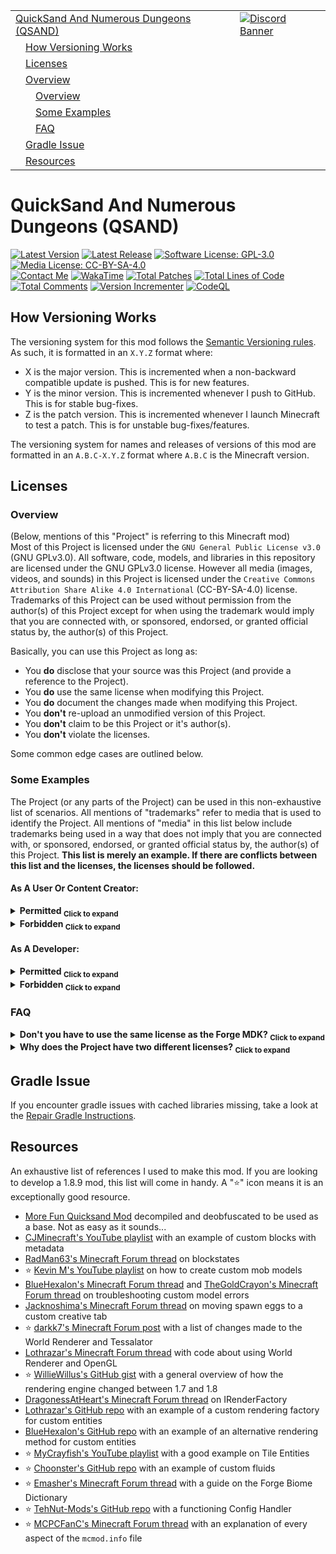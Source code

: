 <table>
  <tr>
    <td><a href="#quicksand-and-numerous-dungeons-qsand">QuickSand And Numerous Dungeons (QSAND)</a></td>
    <td valign="top" rowspan="99"><a href="https://discord.gg/tpeBPy46hf"><img alt="Discord Banner" src="https://discord.com/api/guilds/796124137042608188/widget.png?style=banner4"></a></td>
  </tr>
  <tr>
    <td>&emsp;<a href="#how-versioning-works">How Versioning Works</a></td>
  </tr>
  <tr>
    <td>&emsp;<a href="#licenses">Licenses</a></td>
  </tr>
  <tr>
    <td>&emsp;<a href="#overview">Overview</a></td>
  </tr>
  <tr>
    <td>&emsp;&emsp;<a href="#overview">Overview</a></td>
  </tr>
  <tr>
    <td>&emsp;&emsp;<a href="#some-examples">Some Examples</a></td>
  </tr>
  <tr>
    <td>&emsp;&emsp;<a href="#faq">FAQ</a></td>
  </tr>
  <tr>
    <td>&emsp;<a href="#gradle-issue">Gradle Issue</a></td>
  </tr>
  <tr>
    <td>&emsp;<a href="#resources">Resources</a></td>
  </tr>
</table>

<h1>QuickSand And Numerous Dungeons (QSAND)</h1>
<a href="" target="_blank"><img alt="Latest Version" src="https://img.shields.io/badge/Latest_Version-1.8.9--0.78.0-lightblue?style=flat"></a>
<a href="https://github.com/SwingTheVine/QSAND-Minecraft/releases" target="_blank"><img alt="Latest Release" src="https://img.shields.io/github/v/release/SwingTheVine/QSAND-Minecraft?sort=date&filter=1.8.9-*&display_name=release&style=flat&label=Latest%20Release&color=blue"></a>
<a href="https://github.com/SwingTheVine/QSAND-Minecraft/blob/master/LICENSE.txt" target="_blank"><img alt="Software License: GPL-3.0" src="https://img.shields.io/badge/Software_License-GPL--3.0-brightgreen?style=flat"></a>
<a href="https://github.com/SwingTheVine/QSAND-Minecraft/blob/master/LICENSE-MEDIA.txt" target="_blank"><img alt="Media License: CC-BY-SA-4.0" src="https://img.shields.io/badge/Media_License-CC--BY--SA--4.0-orange?style=flat"></a>
<br>
<a href="https://discordapp.com/users/394185816370315276" target="_blank"><img alt="Contact Me" src="https://img.shields.io/badge/Contact_Me-gray?style=flat&logo=Discord&logoColor=white&logoSize=auto&labelColor=cornflowerblue"></a>
<a href="" target="_blank"><img alt="WakaTime" src="https://img.shields.io/badge/Coding_Time-142hrs_52mins-blue?style=flat&logo=wakatime&logoColor=black&logoSize=auto&labelColor=white"></a>
<a href="" target="_blank"><img alt="Total Patches" src="https://img.shields.io/badge/Total_Patches-365-black?style=flat"></a>
<a href="" target="_blank"><img alt="Total Lines of Code" src="https://tokei.rs/b1/github/SwingTheVine/QSAND-Minecraft?category=code"></a>
<a href="" target="_blank"><img alt="Total Comments" src="https://tokei.rs/b1/github/SwingTheVine/QSAND-Minecraft?category=comments"></a>
<a href="" target="_blank"><img alt="Version Incrementer" src="https://github.com/SwingTheVine/QSAND-Minecraft/actions/workflows/version-incrementer.yml/badge.svg"></a>
<a href="" target="_blank"><img alt="CodeQL" src="https://github.com/SwingTheVine/QSAND-Minecraft/actions/workflows/github-code-scanning/codeql/badge.svg"></a>

<h2>How Versioning Works</h2>
<p>
  The versioning system for this mod follows the <a href="https://semver.org/" target="_blank">Semantic Versioning rules</a>. As such, it is formatted in an <code>X.Y.Z</code> format where:
  <ul>
    <li>X is the major version. This is incremented when a non-backward compatible update is pushed. This is for new features.</li>
    <li>Y is the minor version. This is incremented whenever I push to GitHub. This is for stable bug-fixes.</li>
    <li>Z is the patch version. This is incremented whenever I launch Minecraft to test a patch. This is for unstable bug-fixes/features.</li>
  </ul>
  The versioning system for names and releases of versions of this mod are formatted in an <code>A.B.C-X.Y.Z</code> format where <code>A.B.C</code> is the Minecraft version.
</p>

<h2>Licenses</h2>
<h3>Overview</h3>
<p>
  (Below, mentions of this "Project" is referring to this Minecraft mod) <br>
  Most of this Project is licensed under the <code>GNU General Public License v3.0</code> (GNU GPLv3.0). All software, code, models, and libraries in this repository are licensed under the GNU GPLv3.0 license. However all media (images, videos, and sounds) in this Project is licensed under the <code>Creative Commons Attribution Share Alike 4.0 International</code> (CC-BY-SA-4.0) license. Trademarks of this Project can be used without permission from the author(s) of this Project except for when using the trademark would imply that you are connected with, or sponsored, endorsed, or granted official status by, the author(s) of this Project.
</p>
<p>
  Basically, you can use this Project as long as:
  <ul>
    <li>You <b>do</b> disclose that your source was this Project (and provide a reference to the Project).</li>
    <li>You <b>do</b> use the same license when modifying this Project.</li>
    <li>You <b>do</b> document the changes made when modifying this Project.</li>
    <li>You <b>don't</b> re-upload an unmodified version of this Project.</li>
    <li>You <b>don't</b> claim to be this Project or it's author(s).</li>
    <li>You <b>don't</b> violate the licenses.</li>
  </ul>
  Some common edge cases are outlined below.
</p>

<h3>Some Examples</h3>
<p>
  The Project (or any parts of the Project) can be used in this non-exhaustive list of scenarios. All mentions of "trademarks" refer to media that is used to identify the Project. All mentions of "media" in this list below include trademarks being used in a way that does not imply that you are connected with, or sponsored, endorsed, or granted official status by, the author(s) of this Project. <b>This list is merely an example. If there are conflicts between this list and the licenses, the licenses should be followed.</b>
</p>

<h4>As A User Or Content Creator:</h4>
<details>
  <summary><b>Permitted <sub>Click to expand</sub></b></summary>
  <ui>
    <li><b>Permitted:</b> You include this Project in a <b>modpack</b>. You <b>include a reference</b> to this Project.</li>
    <li><b>Permitted:</b> You use this <b>Project</b> to <b>display/showcase</b> this Project.</li>
    <li><b>Permitted:</b> You use <b>media</b> from this Project to <b>display/showcase</b> this Project. You <b>include the license</b> to the media (CC-BY-SA-4.0).</li>
    <li><b>Permitted:</b> You <b>distribute unmodified</b> copies of this Project. You <b>include a reference</b> to this Project.</li>
    <li><b>Permitted:</b> You gain a <b>monetary</b> benefit <b>without</b> violating the Project's licenses.</li>
  </ui>
</details>

<details>
  <summary><b>Forbidden <sub>Click to expand</sub></b></summary>
  <ui>
    <li><b>Forbidden:</b> You include this Project in a <b>modpack</b>. You <b>don't add a reference</b> to this Project. (You must reference this Project as a source)</li>
    <li><b>Forbidden:</b> You use <b>media</b> from this Project to <b>display/showcase</b> this Project. You <b>don't add the license</b> to the media (CC-BY-SA-4.0). (A license for the media must be included somewhere)</li>
    <li><b>Forbidden:</b> You <b>distribute unmodified</b> copies of this Project. You <b>don't add a reference</b> to this Project. (You must reference this Project as a source)</li>
    <li><b>Forbidden:</b> You <b>upload</b> an <b>unmodified</b> version of this Project to a <b>Minecraft-related website</b>, archive, etc. <b>Faithful recreations</b> (unmodified, updated versions) of the Project that run on a version of Minecraft the Project does not support at the time of the upload are <b>permitted</b>. (You are not permitted to use the trademarks of this Project in this manner unless it is a faithful recreation that runs on a version of Minecraft the Project does not support at the time of the upload)</li>
  </ui>
</details>

<h4>As A Developer:</h4>
<details>
  <summary><b>Permitted <sub>Click to expand</sub></b></summary>
  <ui>
    <li><b>Permitted:</b> You gain a <b>monetary</b> benefit <b>without</b> violating the Project's licenses.</li>
    <li><b>Permitted:</b> You create your own <b>open-source mod</b> and include parts of this Project in your mod. You license the <b>entire</b> mod under the <b>GNU GPLv3.0</b> (or a later version of this) license.</li>
    <li><b>Permitted:</b> You create your own <b>open-source mod</b> and include parts of this Project in your mod. You license the <b>parts of this Project</b> under the <b>GNU GPLv3.0</b> (or a later version of this) license. You license the <b>rest of the mod</b> under a <b>different</b> license.</li>
    <li><b>Permitted:</b> You create your own <b>closed-source mod</b> and include parts of this Project in your mod. You license the <b>entire</b> mod under the <b>GNU GPLv3.0</b> (or a later version of this) license.</li>
    <li><b>Permitted:</b> You create a <b>open-source derivative</b> (modified version) of this Project, extending the Project's functionality whilst <i>including the entire Project</i> inside your derivative. You <b>include a reference</b> to this Project. You license the <b>entire</b> derivative under the <b>GNU GPLv3.0</b> (or a later version of this) license.</li>
    <li><b>Permitted:</b> You create a <b>open-source derivative</b> (modified version) of this Project, extending the Project's functionality whilst <i>including the entire Project</i> inside your derivative. You <b>include a reference</b> to this Project. You license the <b>parts of this Project</b> under the <b>GNU GPLv3.0</b> (or a later version of this) license. You license the <b>rest of the derivative</b> under a <b>different</b> license.</li>
    <li><b>Permitted:</b> You create a <b>closed-source derivative</b> (modified version) of this Project, extending the Project's functionality whilst <i>including the entire Project</i> inside your derivative. You <b>include a reference</b> to this Project. You license the <b>entire</b> derivative under the <b>GNU GPLv3.0</b> (or a later version of this) license.</li>
    <li><b>Permitted:</b> You create a <b>faithful recreation</b> (unmodified, updated version) of this Project. The faithful recreation is <b>open-source</b>. The faithful recreation <b>supports a version of Minecraft</b> the <b>Project does not support</b>. You <b>include a reference</b> to this Project. You license the <b>entire</b> derivative under the <b>GNU GPLv3.0</b> (or a later version of this) license.</li>
    <li><b>Permitted:</b> You create a <b>faithful recreation</b> (unmodified, updated version) of this Project. The faithful recreation is <b>closed-source</b>. The faithful recreation <b>supports a version of Minecraft</b> the <b>Project does not support</b>. You <b>include a reference</b> to this Project. You license the <b>entire</b> derivative under the <b>GNU GPLv3.0</b> (or a later version of this) license.</li>
  </ui>
</details>

<details>
  <summary><b>Forbidden <sub>Click to expand</sub></b></summary>
  <ui>
    <li><b>Forbidden:</b> You create your own <b>open-source mod</b> and include parts of this Project in your mod. You license the <b>entire</b> mod under a <b>different</b> license. (The unpackaged parts of the Project must be licensed under the GNU GPLv3.0 license or a later version of this license)</li>
    <li><b>Forbidden:</b> You create your own <b>closed-source mod</b> and include parts of this Project in your mod. You license the <b>entire</b> mod under the <b>different</b> license. (Since the mod is packaged, you can't license only the parts of the Project. The entire packaged mod must be licensed under the GNU GPLv3.0 license or a later version of this license)</li>
    <li><b>Forbidden:</b> You create an <b>open-source derivative</b> (modified version) of this Project, extending the Project's functionality whilst <i>including the entire Project</i> inside your derivative. You <b>don't add a reference</b> to this Project. You license the <b>entire</b> derivative under a <b>different</b> license. (You must reference this Project as a source. The unpackaged Project in your derivative must be licensed under the GNU GPLv3.0 license or a later version of this license)</li>
    <li><b>Forbidden:</b> You create a <b>closed-source derivative</b> (modified version) of this Project, extending the Project's functionality whilst <i>including the entire Project</i> inside your derivative. You <b>don't add a reference</b> to this Project. You license the <b>entire</b> derivative under a <b>different</b> license. (You must reference this Project as a source. Since the derivative is packaged, you can't license only the Project. The entire packaged derivative must be licensed under the GNU GPLv3.0 license or a later version of this license)</li>
    <li><b>Forbidden:</b> You create a <b>faithful recreation</b> (unmodified, updated version) of this Project. The faithful recreation is <b>open-source</b>. The faithful recreation <b>supports a version of Minecraft</b> the <b>Project does not support</b>. You <b>don't add a reference</b> to this Project. You license the <b>entire</b> derivative under a <b>different</b> license. (You must reference this Project as a source. Since the faithful recreation is a copy of the Project, you can not change the license. The entire faithful recreation must be licensed under the GNU GPLv3.0 license or a later version of this license)</li>
    <li><b>Forbidden:</b> You create a <b>faithful recreation</b> (unmodified, updated version) of this Project. The faithful recreation is <b>closed-source</b>. The faithful recreation <b>supports a version of Minecraft</b> the <b>Project does not support</b>. You <b>don't add a reference</b> to this Project. You license the <b>entire</b> derivative under a <b>different</b> license. (You must reference this Project as a source. Since the faithful recreation is a copy of the Project, you can not change the license. The entire faithful recreation must be licensed under the GNU GPLv3.0 license or a later version of this license)</li>
    <li><b>Forbidden:</b> You <b>upload</b> an <b>unmodified</b> version of this Project to a <b>Minecraft related website</b>, archive, etc. <b>Faithful recreations</b> (unmodified, updated versions) of the Project that run on a version of Minecraft the Project does not support at the time of the upload are <b>permitted</b>. (You are not permitted to use the trademarks of this Project in this manner unless it is a faithful recreation that runs on a version of Minecraft the Project does not support at the time of the upload)</li>
  </ui>
</details>

<h3>FAQ</h3>
<details>
  <summary><b>Don't you have to use the same license as the Forge MDK? <sub>Click to expand</sub></b></summary>
  Nope! The Forge MDK is a software library licensed under the <code>GNU Lesser General Public License v2.1</code> (GNU LGPLv2.1). According to (section 2a of) that license, a work (Minecraft mod) based on the software library (Forge MDK) must be a software library itself in order for the license to carry over. Since this Project is not a software library, I can use a different license.
</details> 
<details>
  <summary><b>Why does the Project have two different licenses? <sub>Click to expand</sub></b></summary>
  There are multiple reasons.
  <ui>
    <li>First, I wanted developers looking to make their own mods to have a way to use this Project's media assets. We are programmers, not artists. Being able to reuse assets dramatically speeds up the process of creating a mod. The media assets may be of higher quality than what the developer can obtain. In this case, reusing the media assets would increase the quality of the mod and user experience.</li>
    <li>Second, I wanted content creators to be able to use the media assets to showcase the Project. Content creators usually run a risk of getting a DMCA violation for using a mod's media assets. Having a different license that allows them to use media assets eliminates that risk.</li>
    <li>Third, the media license explicitly states that trademark rights are not granted by the license (Section 2b2). This allows me to send DMCA violations to mods impersonating the Project whilst <i>simultaneously</i> allowing content creators and developers to use the Project's trademarks in a way that does not impersonate the Project. In addition, if development of the Project is permanently halted, it allows developers to use the media assets to make a faithful recreation of the Project and continue updating it to new versions of Minecraft.</li>
  </ui>
</details>

<h2>Gradle Issue</h2>
<p>
  If you encounter gradle issues with cached libraries missing, take a look at the <a href="https://github.com/SwingTheVine/QSAND-Minecraft/blob/master/RepairGradleInstructions.txt" target="_blank">Repair Gradle Instructions</a>.
</p>

<h2>Resources</h2>
<p>
  An exhaustive list of references I used to make this mod. If you are looking to develop a 1.8.9 mod, this list will come in handy. A "⭐" icon means it is an exceptionally good resource.
  <ul>
    <li><a href="https://www.curseforge.com/minecraft/mc-mods/more-fun-quicksand-mod" target="_blank">More Fun Quicksand Mod</a> decompiled and deobfuscated to be used as a base. Not as easy as it sounds...</li>
    <li><a href="https://www.youtube.com/watch?v=gS58vMJM_00&list=PLpKu3PfwdqHQc5F3YnUdBm3rOyfLke3sj&index=13" target="_blank">CJMinecraft's YouTube playlist</a> with an example of custom blocks with metadata</li>
    <li><a href="https://www.minecraftforum.net/forums/mapping-and-modding-java-edition/minecraft-mods/modification-development/2451794-need-help-with-blockstates" target="_blank">RadMan63's Minecraft Forum thread</a> on blockstates</li>
    <li>⭐ <a href="https://www.youtube.com/playlist?list=PLiFAb_ju1TajRzMXxLAk8P8LHe5JRNs_3" target="_blank">Kevin M's YouTube playlist</a> on how to create custom mob models</li>
    <li><a href="https://www.minecraftforum.net/forums/mapping-and-modding-java-edition/minecraft-mods/modification-development/2610305-1-8-9-entities-with-custom-renderer-is-rendering" target="_blank">BlueHexalon's Minecraft Forum thread</a> and <a href="https://forums.minecraftforge.net/topic/37547-solved-189-custom-entity-help/?do=findComment&comment=199602" target="_blank">TheGoldCrayon's Minecraft Forum thread</a> on troubleshooting custom model errors</li>
    <li><a href="https://forums.minecraftforge.net/topic/9327-how-do-you-get-a-spawn-egg-into-a-custom-creative-tab/" target="_blank">Jacknoshima's Minecraft Forum thread</a> on moving spawn eggs to a custom creative tab</li>
    <li>⭐ <a href="https://www.minecraftforum.net/forums/mapping-and-modding-java-edition/minecraft-mods/2523556-mapwriter-continued-an-open-source-mini-map?page=3" target="_blank">darkk7's Minecraft Forum post</a> with a list of changes made to the World Renderer and Tessalator</li>
    <li><a href="https://forums.minecraftforge.net/topic/34975-188-111501591-looking-for-worldrenderer-functions-startdrawingquads/" target="_blank">Lothrazar's Minecraft Forum thread</a> with code about using World Renderer and OpenGL</li>
    <li>⭐ <a href="https://gist.github.com/williewillus/57d7093efa80163e96e0" target="_blank">WillieWillus's GitHub gist</a> with a general overview of how the rendering engine changed between 1.7 and 1.8</li>
    <li><a href="https://forums.minecraftforge.net/topic/36185-189-solved-registering-a-new-mob-entity/" target="_blank">DragonessAtHeart's Minecraft Forum thread</a> on IRenderFactory</li>
    <li><a href="https://github.com/Lothrazar/ERZ/blob/trunk/1.12/src/main/java/teamroots/emberroot/entity/spriteling/RenderSpriteling.java" target="_blank">Lothrazar's GitHub repo</a> with an example of a custom rendering factory for custom entities</li>
    <li><a href="https://github.com/BlueHexalon/bluehex_housing_mod/blob/master/mod/src/main/java/com/bluehex/bh_housing/client/renderer/RenderNPC.java" target="_blank">BlueHexalon's GitHub repo</a> with an example of an alternative rendering method for custom entities</li>
    <li>⭐ <a href="https://www.youtube.com/watch?v=3oqZ1MNCu2Y&list=PLy11IosblXIFDFAT3wz_5Nve05wIVKFSJ&index=7" target="_blank">MyCrayfish's YouTube playlist</a> with a good example on Tile Entities</li>
    <li>⭐ <a href="https://github.com/Choonster-Minecraft-Mods/TestMod3/blob/1.8.9/src/main/java/com/choonster/testmod3/init/ModFluids.java" target="_blank">Choonster's GitHub repo</a> with an example of custom fluids</li>
    <li>⭐ <a href="https://www.minecraftforum.net/forums/mapping-and-modding-java-edition/mapping-and-modding-tutorials/1571414-how-to-use-the-forge-biomedictionary" target="_blank">Emasher's Minecraft Forum thread</a> with a guide on the Forge Biome Dictionary</li>
    <li>⭐ <a href="https://github.com/TehNut-Mods/ResourcefulCrops/blob/1.7.10/src/main/java/tehnut/resourceful/crops/ConfigHandler.java" target="_blank">TehNut-Mods's GitHub repo</a> with a functioning Config Handler</li>
    <li>⭐ <a href="https://www.minecraftforum.net/forums/mapping-and-modding-java-edition/minecraft-mods/modification-development/2405990-mcmod-info-file-guide-and-help" target="_blank">MCPCFanC's Minecraft Forum thread</a> with an explanation of every aspect of the <code>mcmod.info</code> file</li>
  </ul>
</p>
